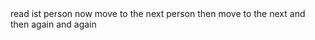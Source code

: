 <html>
read ist person 
  now move to the next person
  then move to the next
  and then again and again
</html>

